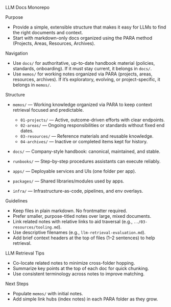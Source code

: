 LLM Docs Monorepo

Purpose
- Provide a simple, extensible structure that makes it easy for LLMs to find the right documents and context.
- Start with markdown-only docs organized using the PARA method (Projects, Areas, Resources, Archives).

Navigation
- Use `docs/` for authoritative, up-to-date handbook material (policies, standards, onboarding). If it must stay current, it belongs in `docs/`.
- Use `memos/` for working notes organized via PARA (projects, areas, resources, archives). If it’s exploratory, evolving, or project-specific, it belongs in `memos/`.

Structure
- `memos/` — Working knowledge organized via PARA to keep context retrieval focused and predictable.
  - `01-projects/` — Active, outcome-driven efforts with clear endpoints.
  - `02-areas/` — Ongoing responsibilities or standards without fixed end dates.
  - `03-resources/` — Reference materials and reusable knowledge.
  - `04-archives/` — Inactive or completed items kept for history.
  
- `docs/` — Company-style handbook: canonical, maintained, and stable.
- `runbooks/` — Step-by-step procedures assistants can execute reliably.
- `apps/` — Deployable services and UIs (one folder per app).
- `packages/` — Shared libraries/modules used by apps.
- `infra/` — Infrastructure-as-code, pipelines, and env overlays.

Guidelines
- Keep files in plain markdown. No frontmatter required.
- Prefer smaller, purpose-titled notes over large, mixed documents.
- Link related notes with relative links to aid traversal (e.g., `../03-resources/tooling.md`).
- Use descriptive filenames (e.g., `llm-retrieval-evaluation.md`).
- Add brief context headers at the top of files (1–2 sentences) to help retrieval.

LLM Retrieval Tips
- Co-locate related notes to minimize cross-folder hopping.
- Summarize key points at the top of each doc for quick chunking.
- Use consistent terminology across notes to improve matching.

Next Steps
- Populate `memos/` with initial notes.
- Add simple link hubs (index notes) in each PARA folder as they grow.
